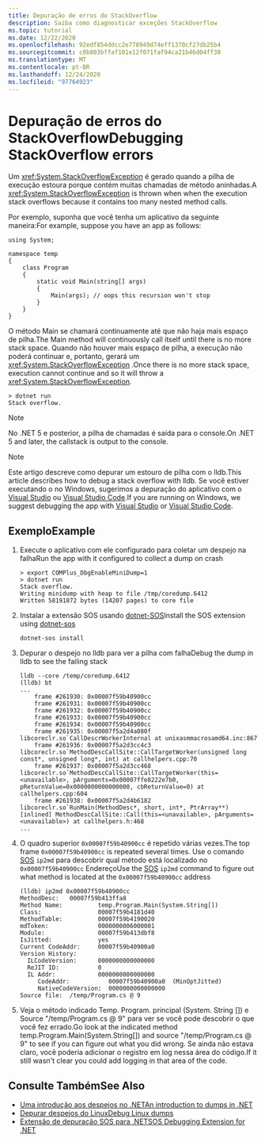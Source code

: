 ```yaml
---
title: Depuração de erros do StackOverflow
description: Saiba como diagnosticar exceções StackOverflow
ms.topic: tutorial
ms.date: 12/22/2020
ms.openlocfilehash: 92edf854ddcc2e778949d74eff1370cf27db25b4
ms.sourcegitcommit: c0b803bffaf101e12f071faf94ca21b46d04ff30
ms.translationtype: MT
ms.contentlocale: pt-BR
ms.lasthandoff: 12/24/2020
ms.locfileid: "97764923"
---
```

# <a name="debugging-stackoverflow-errors"></a><span data-ttu-id="882a6-103">Depuração de erros do StackOverflow</span><span class="sxs-lookup"><span data-stu-id="882a6-103">Debugging StackOverflow errors</span></span>

<span data-ttu-id="882a6-104">Um <xref:System.StackOverflowException> é gerado quando a pilha de execução estoura porque contém muitas chamadas de método aninhadas.</span><span class="sxs-lookup"><span data-stu-id="882a6-104">A <xref:System.StackOverflowException> is thrown when when the execution stack overflows because it contains too many nested method calls.</span></span>  

<span data-ttu-id="882a6-105">Por exemplo, suponha que você tenha um aplicativo da seguinte maneira:</span><span class="sxs-lookup"><span data-stu-id="882a6-105">For example, suppose you have an app as follows:</span></span>

````
using System;

namespace temp
{
    class Program
    {
        static void Main(string[] args)
        {
            Main(args); // oops this recursion won't stop
        }
    }
}
````

<span data-ttu-id="882a6-106">O método Main se chamará continuamente até que não haja mais espaço de pilha.</span><span class="sxs-lookup"><span data-stu-id="882a6-106">The Main method will continuously call itself until there is no more stack space.</span></span>  <span data-ttu-id="882a6-107">Quando não houver mais espaço de pilha, a execução não poderá continuar e, portanto, gerará um <xref:System.StackOverflowException> .</span><span class="sxs-lookup"><span data-stu-id="882a6-107">Once there is no more stack space, execution cannot continue and so it will throw a <xref:System.StackOverflowException>.</span></span>  

````
> dotnet run
Stack overflow.
````

> [!NOTE]
> <span data-ttu-id="882a6-108">No .NET 5 e posterior, a pilha de chamadas é saída para o console.</span><span class="sxs-lookup"><span data-stu-id="882a6-108">On .NET 5 and later, the callstack is output to the console.</span></span>

> [!NOTE]
> <span data-ttu-id="882a6-109">Este artigo descreve como depurar um estouro de pilha com o lldb.</span><span class="sxs-lookup"><span data-stu-id="882a6-109">This article describes how to debug a stack overflow with lldb.</span></span> <span data-ttu-id="882a6-110">Se você estiver executando o no Windows, sugerimos a depuração do aplicativo com o [Visual Studio](/visualstudio/debugger/what-is-debugging) ou [Visual Studio Code](https://code.visualstudio.com/Docs/editor/debugging).</span><span class="sxs-lookup"><span data-stu-id="882a6-110">If you are running on Windows, we suggest debugging the app with [Visual Studio](/visualstudio/debugger/what-is-debugging) or [Visual Studio Code](https://code.visualstudio.com/Docs/editor/debugging).</span></span>  

## <a name="example"></a><span data-ttu-id="882a6-111">Exemplo</span><span class="sxs-lookup"><span data-stu-id="882a6-111">Example</span></span>

1. <span data-ttu-id="882a6-112">Execute o aplicativo com ele configurado para coletar um despejo na falha</span><span class="sxs-lookup"><span data-stu-id="882a6-112">Run the app with it configured to collect a dump on crash</span></span>

    ````
    > export COMPlus_DbgEnableMiniDump=1
    > dotnet run
    Stack overflow.
    Writing minidump with heap to file /tmp/coredump.6412
    Written 58191872 bytes (14207 pages) to core file
    ````

2. <span data-ttu-id="882a6-113">Instalar a extensão SOS usando [dotnet-SOS](dotnet-sos.md)</span><span class="sxs-lookup"><span data-stu-id="882a6-113">Install the SOS extension using [dotnet-sos](dotnet-sos.md)</span></span>

    ````
    dotnet-sos install
    ````

3. <span data-ttu-id="882a6-114">Depurar o despejo no lldb para ver a pilha com falha</span><span class="sxs-lookup"><span data-stu-id="882a6-114">Debug the dump in lldb to see the failing stack</span></span>

    ````
    lldb --core /temp/coredump.6412
    (lldb) bt
    ...
        frame #261930: 0x00007f59b40900cc
        frame #261931: 0x00007f59b40900cc
        frame #261932: 0x00007f59b40900cc
        frame #261933: 0x00007f59b40900cc
        frame #261934: 0x00007f59b40900cc
        frame #261935: 0x00007f5a2d4a080f libcoreclr.so`CallDescrWorkerInternal at unixasmmacrosamd64.inc:867
        frame #261936: 0x00007f5a2d3cc4c3 libcoreclr.so`MethodDescCallSite::CallTargetWorker(unsigned long const*, unsigned long*, int) at callhelpers.cpp:70
        frame #261937: 0x00007f5a2d3cc468 libcoreclr.so`MethodDescCallSite::CallTargetWorker(this=<unavailable>, pArguments=0x00007ffe8222e7b0, pReturnValue=0x0000000000000000, cbReturnValue=0) at callhelpers.cpp:604
        frame #261938: 0x00007f5a2d4b6182 libcoreclr.so`RunMain(MethodDesc*, short, int*, PtrArray**) [inlined] MethodDescCallSite::Call(this=<unavailable>, pArguments=<unavailable>) at callhelpers.h:468
    ...
    ````

4. <span data-ttu-id="882a6-115">O quadro superior `0x00007f59b40900cc` é repetido várias vezes.</span><span class="sxs-lookup"><span data-stu-id="882a6-115">The top frame `0x00007f59b40900cc` is repeated several times.</span></span> <span data-ttu-id="882a6-116">Use o comando [SOS](sos-debugging-extension.md) `ip2md` para descobrir qual método está localizado no `0x00007f59b40900cc` Endereço</span><span class="sxs-lookup"><span data-stu-id="882a6-116">Use the [SOS](sos-debugging-extension.md) `ip2md` command to figure out what method is located at the `0x00007f59b40900cc` address</span></span>

    ````
    (lldb) ip2md 0x00007f59b40900cc
    MethodDesc:   00007f59b413ffa8
    Method Name:          temp.Program.Main(System.String[])
    Class:                00007f59b4181d40
    MethodTable:          00007f59b4190020
    mdToken:              0000000006000001
    Module:               00007f59b413dbf8
    IsJitted:             yes
    Current CodeAddr:     00007f59b40900a0
    Version History:
      ILCodeVersion:      0000000000000000
      ReJIT ID:           0
      IL Addr:            0000000000000000
         CodeAddr:           00007f59b40900a0  (MinOptJitted)
         NativeCodeVersion:  0000000000000000
    Source file:  /temp/Program.cs @ 9
    ````

5. <span data-ttu-id="882a6-117">Veja o método indicado Temp. Program. principal (System. String []) e Source "/temp/Program.cs @ 9" para ver se você pode descobrir o que você fez errado.</span><span class="sxs-lookup"><span data-stu-id="882a6-117">Go look at the indicated method temp.Program.Main(System.String[]) and source "/temp/Program.cs @ 9" to see if you can figure out what you did wrong.</span></span> <span data-ttu-id="882a6-118">Se ainda não estava claro, você poderia adicionar o registro em log nessa área do código.</span><span class="sxs-lookup"><span data-stu-id="882a6-118">If it still wasn't clear you could add logging in that area of the code.</span></span>

## <a name="see-also"></a><span data-ttu-id="882a6-119">Consulte Também</span><span class="sxs-lookup"><span data-stu-id="882a6-119">See Also</span></span>

* [<span data-ttu-id="882a6-120">Uma introdução aos despejos no .NET</span><span class="sxs-lookup"><span data-stu-id="882a6-120">An introduction to dumps in .NET</span></span>](dumps.md)
* [<span data-ttu-id="882a6-121">Depurar despejos do Linux</span><span class="sxs-lookup"><span data-stu-id="882a6-121">Debug Linux dumps</span></span>](debug-linux-dumps.md)
* [<span data-ttu-id="882a6-122">Extensão de depuração SOS para .NET</span><span class="sxs-lookup"><span data-stu-id="882a6-122">SOS Debugging Extension for .NET</span></span>](sos-debugging-extension.md)
